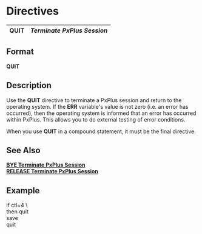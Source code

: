 # Directives

**QUIT** |  **_Terminate PxPlus Session_**  
---|---  
  
##  Format

**QUIT**

##  Description

Use the **QUIT** directive to terminate a PxPlus session and return to the operating system. If the **ERR** variable's value is not zero (i.e. an error has occurred), then the operating system is informed that an error has occurred within PxPlus. This allows you to do external testing of error conditions.

When you use **QUIT** in a compound statement, it must be the final directive.

##  See Also

**[BYE Terminate PxPlus Session](bye.md)**  
**[RELEASE Terminate PxPlus Session](release.md)**

##  Example

if ctl=4 \  
then quit  
save  
quit
